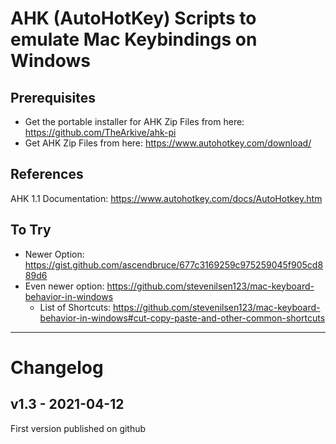 # AHK (AutoHotKey) Scripts to emulate Mac Keybindings on Windows

## Prerequisites

- Get the portable installer for AHK Zip Files from here:
  <https://github.com/TheArkive/ahk-pi>
- Get AHK Zip Files from here:
  <https://www.autohotkey.com/download/>

## References

AHK 1.1 Documentation:
<https://www.autohotkey.com/docs/AutoHotkey.htm>

## To Try

- Newer Option: https://gist.github.com/ascendbruce/677c3169259c975259045f905cd889d6
- Even newer option: https://github.com/stevenilsen123/mac-keyboard-behavior-in-windows
  - List of Shortcuts: https://github.com/stevenilsen123/mac-keyboard-behavior-in-windows#cut-copy-paste-and-other-common-shortcuts

---

# Changelog

## v1.3 - 2021-04-12

First version published on github
